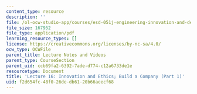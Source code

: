 ```yaml
---
content_type: resource
description: ''
file: /ol-ocw-studio-app/courses/esd-051j-engineering-innovation-and-design-fall-2012/f2d654fc48f026dedb6120b66aeecf68_MITESD_051JF12_Lec16_1.pdf
file_size: 167952
file_type: application/pdf
learning_resource_types: []
license: https://creativecommons.org/licenses/by-nc-sa/4.0/
ocw_type: OCWFile
parent_title: Lecture Notes and Videos
parent_type: CourseSection
parent_uid: ccb69fa2-6392-7ade-d774-c12a6733de1e
resourcetype: Document
title: 'Lecture 16: Innovation and Ethics; Build a Company (Part 1)'
uid: f2d654fc-48f0-26de-db61-20b66aeecf68
---
```

